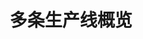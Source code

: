 ---
layout: article
title: 多条生产线概览
description: 
  - 模板展示了生产车间中五条生产线的总体情况。它将变量列表作为数据源用于脚本中，您可以用自己的数据源对其进行替换。在“条件式属性调整”功能的帮助下，看板中的元素可对各产线当前状态作出反应，并相对应地使用不同颜色。
lang: cn
weight: 2000
isDraft: false
ref: Overview-Several-Production-Lines
category:
  - Recommended
  - Production
  - KPI
  - Lean Management
  - Series Production
image: Overview-Several-Production-Lines_CN.png
image_thumbnail: Overview-Several-Production-Lines_CN_thumbnail.png
download: Overview-Several-Production-Lines_CN(new).pbmx
overview_description:
overview_benefits:
overview_data_sources:
---